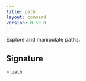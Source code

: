 ```yaml
---
title: path
layout: command
version: 0.59.0
---
```


Explore and manipulate paths.

## Signature

```> path ```

